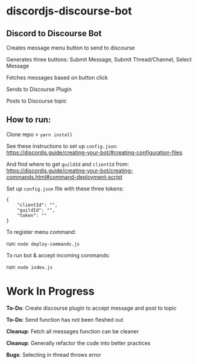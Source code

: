 # discordjs-discourse-bot

## Discord to Discourse Bot

Creates message menu button to send to discourse

Generates three buttons: Submit Message, Submit Thread/Channel, Select Message

Fetches messages based on button click

Sends to Discourse Plugin

Posts to Discourse topic

## How to run:

Clone repo > `yarn install`

See these instructions to set up `config.json`: https://discordjs.guide/creating-your-bot/#creating-configuration-files

And find where to get `guildId` and `clientId` from: https://discordjs.guide/creating-your-bot/creating-commands.html#command-deployment-script

Set up `config.json` file with these three tokens:

```
{
    "clientId": "",
	"guildId": "",
	"token": ""
}
```

To register menu command:

run: `node deploy-commands.js`

To run bot & accept incoming commands:

run: `node index.js`

# Work In Progress

**To-Do**: Create discourse plugin to accept message and post to topic

**To-Do**: Send function has not been fleshed out

**Cleanup**: Fetch all messages function can be cleaner

**Cleanup**: Generally refactor the code into better practices 

**Bugs**: Selecting in thread throws error
